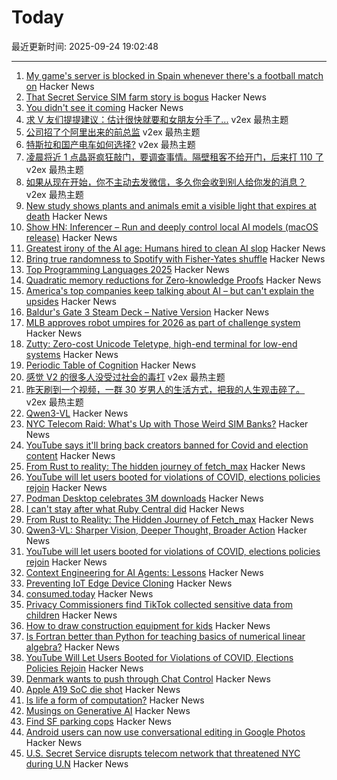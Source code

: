 # Today

最近更新时间: 2025-09-24 19:02:48

--- 
1. [My game's server is blocked in Spain whenever there's a football match on](https://old.reddit.com/r/gamedev/comments/1np6kyn/my_games_server_is_blocked_in_spain_whenever/) Hacker News
2. [That Secret Service SIM farm story is bogus](https://cybersect.substack.com/p/that-secret-service-sim-farm-story) Hacker News
3. [You didn't see it coming](https://aishwaryagoel.com/you-didnt-see-it-coming/) Hacker News
4. [求 V 友们提提建议：估计很快就要和女朋友分手了...](https://www.v2ex.com/t/1161535) v2ex 最热主题
5. [公司招了个阿里出来的前总监](https://www.v2ex.com/t/1161464) v2ex 最热主题
6. [特斯拉和国产电车如何选择?](https://www.v2ex.com/t/1161459) v2ex 最热主题
7. [凌晨将近 1 点晶哥疯狂敲门，要调查事情。隔壁租客不给开门，后来打 110 了](https://www.v2ex.com/t/1161426) v2ex 最热主题
8. [如果从现在开始，你不主动去发微信，多久你会收到别人给你发的消息？](https://www.v2ex.com/t/1161423) v2ex 最热主题
9. [New study shows plants and animals emit a visible light that expires at death](https://pubs.acs.org/doi/10.1021/acs.jpclett.4c03546) Hacker News
10. [Show HN: Inferencer – Run and deeply control local AI models (macOS release)](https://inferencer.com/) Hacker News
11. [Greatest irony of the AI age: Humans hired to clean AI slop](https://www.sify.com/ai-analytics/greatest-irony-of-the-ai-age-humans-being-increasingly-hired-to-clean-ai-slop/) Hacker News
12. [Bring true randomness to Spotify with Fisher-Yates shuffle](https://github.com/vuciv/true-random-shuffle) Hacker News
13. [Top Programming Languages 2025](https://spectrum.ieee.org/top-programming-languages-2025) Hacker News
14. [Quadratic memory reductions for Zero-knowledge Proofs](https://github.com/logannye/space-efficient-zero-knowledge-proofs) Hacker News
15. [America's top companies keep talking about AI – but can't explain the upsides](https://www.ft.com/content/e93e56df-dd9b-40c1-b77a-dba1ca01e473) Hacker News
16. [Baldur's Gate 3 Steam Deck – Native Version](https://larian.com/support/faqs/steam-deck-native-version_121) Hacker News
17. [MLB approves robot umpires for 2026 as part of challenge system](https://www.espn.com/mlb/story/_/id/46357017/mlb-approves-robot-umpires-2026-part-challenge-system) Hacker News
18. [Zutty: Zero-cost Unicode Teletype, high-end terminal for low-end systems](https://git.hq.sig7.se/zutty.git) Hacker News
19. [Periodic Table of Cognition](https://kk.org/thetechnium/the-periodic-table-of-cognition/) Hacker News
20. [感觉 V2 的很多人没受过社会的毒打](https://www.v2ex.com/t/1161409) v2ex 最热主题
21. [昨天刷到一个视频，一群 30 岁男人的生活方式，把我的人生观击碎了。](https://www.v2ex.com/t/1161407) v2ex 最热主题
22. [Qwen3-VL](https://qwen.ai/blog?id=99f0335c4ad9ff6153e517418d48535ab6d8afef&from=research.latest-advancements-list) Hacker News
23. [NYC Telecom Raid: What's Up with Those Weird SIM Banks?](https://tedium.co/2025/09/23/secret-service-raid-sim-bank-telecom-hardware/) Hacker News
24. [YouTube says it'll bring back creators banned for Covid and election content](https://www.businessinsider.com/youtube-reinstate-channels-banned-over-covid-content-policies-2025-9) Hacker News
25. [From Rust to reality: The hidden journey of fetch_max](https://questdb.com/blog/rust-fetch-max-compiler-journey/) Hacker News
26. [YouTube will let users booted for violations of COVID, elections policies rejoin](https://www.businessinsider.com/youtube-reinstate-channels-banned-over-covid-content-policies-2025-9) Hacker News
27. [Podman Desktop celebrates 3M downloads](https://podman-desktop.io/blog/3-million) Hacker News
28. [I can't stay after what Ruby Central did](https://gist.github.com/simi/349d881d16d3d86947945615a47c60ca) Hacker News
29. [From Rust to Reality: The Hidden Journey of Fetch_max](https://questdb.com/blog/rust-fetch-max-compiler-journey/) Hacker News
30. [Qwen3-VL: Sharper Vision, Deeper Thought, Broader Action](https://qwen.ai/blog?id=99f0335c4ad9ff6153e517418d48535ab6d8afef&from=research.latest-advancements-list) Hacker News
31. [YouTube will let users booted for violations of COVID, elections policies rejoin](https://www.offthepress.com/youtube-will-let-users-booted-for-repeated-violations-of-covid-elections-policies-rejoin/) Hacker News
32. [Context Engineering for AI Agents: Lessons](https://manus.im/blog/Context-Engineering-for-AI-Agents-Lessons-from-Building-Manus) Hacker News
33. [Preventing IoT Edge Device Cloning](https://www.embedded.com/preventing-iot-device-cloning/) Hacker News
34. [consumed.today](https://consumed.today/) Hacker News
35. [Privacy Commissioners find TikTok collected sensitive data from children](https://www.priv.gc.ca/en/opc-news/news-and-announcements/2025/nr-c_250923/) Hacker News
36. [How to draw construction equipment for kids](https://alyssarosenberg.substack.com/p/how-to-draw-construction-equipment) Hacker News
37. [Is Fortran better than Python for teaching basics of numerical linear algebra?](https://loiseaujc.github.io/posts/blog-title/fortran_vs_python.html) Hacker News
38. [YouTube Will Let Users Booted for Violations of COVID, Elections Policies Rejoin](https://www.offthepress.com/youtube-will-let-users-booted-for-repeated-violations-of-covid-elections-policies-rejoin/) Hacker News
39. [Denmark wants to push through Chat Control](https://netzpolitik.org/2025/internes-protokoll-daenemark-will-chatkontrolle-durchdruecken/) Hacker News
40. [Apple A19 SoC die shot](https://chipwise.tech/our-portfolio/apple-a19-dieshot/) Hacker News
41. [Is life a form of computation?](https://thereader.mitpress.mit.edu/is-life-a-form-of-computation/) Hacker News
42. [Musings on Generative AI](https://leejo.github.io/2025/09/23/gaps/) Hacker News
43. [Find SF parking cops](https://walzr.com/sf-parking/) Hacker News
44. [Android users can now use conversational editing in Google Photos](https://blog.google/products/photos/android-conversational-editing-google-photos/) Hacker News
45. [U.S. Secret Service disrupts telecom network that threatened NYC during U.N](https://www.cbsnews.com/news/u-s-secret-service-disrupts-telecom-network-threatened-new-york-city-u-n-general-assembly/) Hacker News
